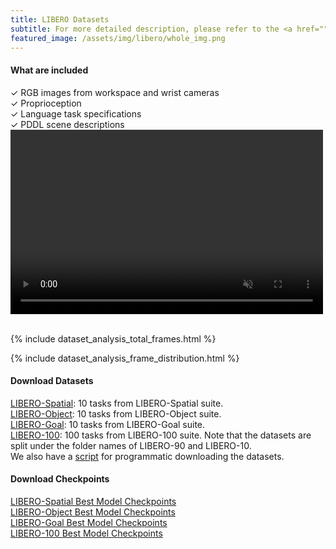 ```yaml
---
title: LIBERO Datasets
subtitle: For more detailed description, please refer to the <a href="">LIBERO documentation</a>
featured_image: /assets/img/libero/whole_img.png
---
```


#### What are included

<div class="row justify-content-center align-items-center">
    <div class="col">
    &#10003; RGB images from workspace and wrist cameras<br>
    &#10003; Proprioception<br>
    &#10003; Language task specifications<br>
    &#10003; PDDL scene descriptions<br>
    </div>
    <!-- <div class="info info-horizontal bg-default" style=" background-color: #555!important">
        <div class="description pl-4">
        <h4 class="title text-warning">LIBERO</h4>
        <a href="" class="text-warning">[LIBERO codebase]</a>
        <p class="description opacity-8">
            <h6 class="display-7 text-white">
            <li>Procedural generation pipeline from human activity datasets</li>
            <li>130 tasks</li>
            <li>65,000 high-quality demonstrations for sample-efficient leanring</li>
            <li>Based on RoboSuite</li>
            </h6>
        </p>
        </div>
    </div> -->
    <div class="col">
    <!-- <video class="page-header-image card-background" autoplay loop muted playsinline poster="{{ page.featured_image | relative_url }}" src="{{ page.featured_video | relative_url }}"></video> -->
    <video class="ml-lg-5" autoplay loop muted playsinline src="{{ '/assets/videos/libero_demonstration_videos.mp4' | relative_url }}" height="295px" width="500px"></video>
    </div>
</div>

<br>

{% include dataset_analysis_total_frames.html %}

{% include dataset_analysis_frame_distribution.html %}


#### Download Datasets
<i class="fa fa-download"></i> [LIBERO-Spatial](https://utexas.box.com/shared/static/04k94hyizn4huhbv5sz4ev9p2h1p6s7f.zip): 10 tasks from LIBERO-Spatial suite.<br>
<i class="fa fa-download"></i> [LIBERO-Object](https://utexas.box.com/shared/static/avkklgeq0e1dgzxz52x488whpu8mgspk.zip): 10 tasks from LIBERO-Object suite.<br>
<i class="fa fa-download"></i> [LIBERO-Goal](https://utexas.box.com/shared/static/iv5e4dos8yy2b212pkzkpxu9wbdgjfeg.zip): 10 tasks from LIBERO-Goal suite.<br>
<i class="fa fa-download"></i> [LIBERO-100](https://utexas.box.com/shared/static/cv73j8zschq8auh9npzt876fdc1akvmk.zip): 100 tasks from LIBERO-100 suite. Note that the datasets are split under the folder names of LIBERO-90 and LIBERO-10.<br>
We also have a [script](https://lifelong-robot-learning.github.io/LIBERO/html/algo_data/datasets.html) for programmatic downloading the datasets.

#### Download Checkpoints
<i class="fa fa-download"></i> [LIBERO-Spatial Best Model Checkpoints]() <br>
<i class="fa fa-download"></i> [LIBERO-Object Best Model Checkpoints]() <br>
<i class="fa fa-download"></i> [LIBERO-Goal Best Model Checkpoints]() <br>
<i class="fa fa-download"></i> [LIBERO-100 Best Model Checkpoints]() <br>
